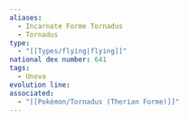 ```yaml
---
aliases:
  - Incarnate Forme Tornadus
  - Tornadus
type:
  - "[[Types/flying|flying]]"
national dex number: 641
tags:
  - Unova
evolution line: 
associated:
  - "[[Pokémon/Tornadus (Therian Forme)]]"
---
```

